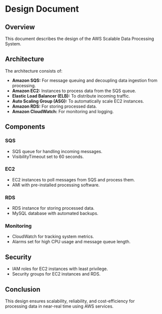 # Design Document

## Overview
This document describes the design of the AWS Scalable Data Processing System.

## Architecture
The architecture consists of:
- **Amazon SQS:** For message queuing and decoupling data ingestion from processing.
- **Amazon EC2:** Instances to process data from the SQS queue.
- **Elastic Load Balancer (ELB):** To distribute incoming traffic.
- **Auto Scaling Group (ASG):** To automatically scale EC2 instances.
- **Amazon RDS:** For storing processed data.
- **Amazon CloudWatch:** For monitoring and logging.

## Components
### SQS
- SQS queue for handling incoming messages.
- VisibilityTimeout set to 60 seconds.

### EC2
- EC2 instances to poll messages from SQS and process them.
- AMI with pre-installed processing software.

### RDS
- RDS instance for storing processed data.
- MySQL database with automated backups.

### Monitoring
- CloudWatch for tracking system metrics.
- Alarms set for high CPU usage and message queue length.

## Security
- IAM roles for EC2 instances with least privilege.
- Security groups for EC2 instances and RDS.

## Conclusion
This design ensures scalability, reliability, and cost-efficiency for processing data in near-real time using AWS services.
